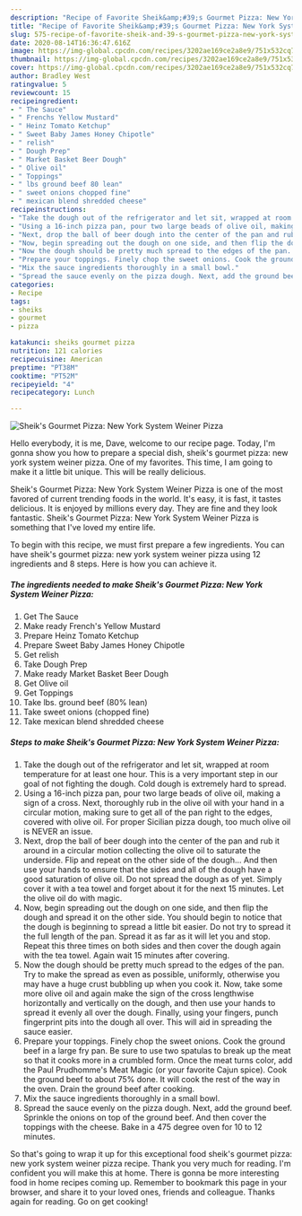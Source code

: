 ```yaml
---
description: "Recipe of Favorite Sheik&amp;#39;s Gourmet Pizza: New York System Weiner Pizza"
title: "Recipe of Favorite Sheik&amp;#39;s Gourmet Pizza: New York System Weiner Pizza"
slug: 575-recipe-of-favorite-sheik-and-39-s-gourmet-pizza-new-york-system-weiner-pizza
date: 2020-08-14T16:36:47.616Z
image: https://img-global.cpcdn.com/recipes/3202ae169ce2a8e9/751x532cq70/sheiks-gourmet-pizza-new-york-system-weiner-pizza-recipe-main-photo.jpg
thumbnail: https://img-global.cpcdn.com/recipes/3202ae169ce2a8e9/751x532cq70/sheiks-gourmet-pizza-new-york-system-weiner-pizza-recipe-main-photo.jpg
cover: https://img-global.cpcdn.com/recipes/3202ae169ce2a8e9/751x532cq70/sheiks-gourmet-pizza-new-york-system-weiner-pizza-recipe-main-photo.jpg
author: Bradley West
ratingvalue: 5
reviewcount: 15
recipeingredient:
- " The Sauce"
- " Frenchs Yellow Mustard"
- " Heinz Tomato Ketchup"
- " Sweet Baby James Honey Chipotle"
- " relish"
- " Dough Prep"
- " Market Basket Beer Dough"
- " Olive oil"
- " Toppings"
- " lbs ground beef 80 lean"
- " sweet onions chopped fine"
- " mexican blend shredded cheese"
recipeinstructions:
- "Take the dough out of the refrigerator and let sit, wrapped at room temperature for at least one hour. This is a very important step in our goal of not fighting the dough. Cold dough is extremely hard to spread."
- "Using a 16-inch pizza pan, pour two large beads of olive oil, making a sign of a cross. Next, thoroughly rub in the olive oil with your hand in a circular motion, making sure to get all of the pan right to the edges, covered with olive oil. For proper Sicilian pizza dough, too much olive oil is NEVER an issue."
- "Next, drop the ball of beer dough into the center of the pan and rub it around in a circular motion collecting the olive oil to saturate the underside. Flip and repeat on the other side of the dough... And then use your hands to ensure that the sides and all of the dough have a good saturation of olive oil. Do not spread the dough as of yet. Simply cover it with a tea towel and forget about it for the next 15 minutes. Let the olive oil do with magic."
- "Now, begin spreading out the dough on one side, and then flip the dough and spread it on the other side. You should begin to notice that the dough is beginning to spread a little bit easier. Do not try to spread it the full length of the pan. Spread it as far as it will let you and stop. Repeat this three times on both sides and then cover the dough again with the tea towel. Again wait 15 minutes after covering."
- "Now the dough should be pretty much spread to the edges of the pan. Try to make the spread as even as possible, uniformly, otherwise you may have a huge crust bubbling up when you cook it. Now, take some more olive oil and again make the sign of the cross lengthwise horizontally and vertically on the dough, and then use your hands to spread it evenly all over the dough. Finally, using your fingers, punch fingerprint pits into the dough all over. This will aid in spreading the sauce easier."
- "Prepare your toppings. Finely chop the sweet onions. Cook the ground beef in a large fry pan. Be sure to use two spatulas to break up the meat so that it cooks more in a crumbled form. Once the meat turns color, add the Paul Prudhomme&#39;s Meat Magic (or your favorite Cajun spice). Cook the ground beef to about 75% done. It will cook the rest of the way in the oven. Drain the ground beef after cooking."
- "Mix the sauce ingredients thoroughly in a small bowl."
- "Spread the sauce evenly on the pizza dough. Next, add the ground beef. Sprinkle the onions on top of the ground beef. And then cover the toppings with the cheese. Bake in a 475 degree oven for 10 to 12 minutes."
categories:
- Recipe
tags:
- sheiks
- gourmet
- pizza

katakunci: sheiks gourmet pizza 
nutrition: 121 calories
recipecuisine: American
preptime: "PT38M"
cooktime: "PT52M"
recipeyield: "4"
recipecategory: Lunch

---
```



![Sheik&#39;s Gourmet Pizza: New York System Weiner Pizza](https://img-global.cpcdn.com/recipes/3202ae169ce2a8e9/751x532cq70/sheiks-gourmet-pizza-new-york-system-weiner-pizza-recipe-main-photo.jpg)

Hello everybody, it is me, Dave, welcome to our recipe page. Today, I'm gonna show you how to prepare a special dish, sheik&#39;s gourmet pizza: new york system weiner pizza. One of my favorites. This time, I am going to make it a little bit unique. This will be really delicious.



Sheik&#39;s Gourmet Pizza: New York System Weiner Pizza is one of the most favored of current trending foods in the world. It's easy, it is fast, it tastes delicious. It is enjoyed by millions every day. They are fine and they look fantastic. Sheik&#39;s Gourmet Pizza: New York System Weiner Pizza is something that I've loved my entire life.


To begin with this recipe, we must first prepare a few ingredients. You can have sheik&#39;s gourmet pizza: new york system weiner pizza using 12 ingredients and 8 steps. Here is how you can achieve it.

<!--inarticleads1-->

##### The ingredients needed to make Sheik&#39;s Gourmet Pizza: New York System Weiner Pizza:

1. Get  The Sauce
1. Make ready  French&#39;s Yellow Mustard
1. Prepare  Heinz Tomato Ketchup
1. Prepare  Sweet Baby James Honey Chipotle
1. Get  relish
1. Take  Dough Prep
1. Make ready  Market Basket Beer Dough
1. Get  Olive oil
1. Get  Toppings
1. Take  lbs. ground beef (80% lean)
1. Take  sweet onions (chopped fine)
1. Take  mexican blend shredded cheese




<!--inarticleads2-->

##### Steps to make Sheik&#39;s Gourmet Pizza: New York System Weiner Pizza:

1. Take the dough out of the refrigerator and let sit, wrapped at room temperature for at least one hour. This is a very important step in our goal of not fighting the dough. Cold dough is extremely hard to spread.
1. Using a 16-inch pizza pan, pour two large beads of olive oil, making a sign of a cross. Next, thoroughly rub in the olive oil with your hand in a circular motion, making sure to get all of the pan right to the edges, covered with olive oil. For proper Sicilian pizza dough, too much olive oil is NEVER an issue.
1. Next, drop the ball of beer dough into the center of the pan and rub it around in a circular motion collecting the olive oil to saturate the underside. Flip and repeat on the other side of the dough... And then use your hands to ensure that the sides and all of the dough have a good saturation of olive oil. Do not spread the dough as of yet. Simply cover it with a tea towel and forget about it for the next 15 minutes. Let the olive oil do with magic.
1. Now, begin spreading out the dough on one side, and then flip the dough and spread it on the other side. You should begin to notice that the dough is beginning to spread a little bit easier. Do not try to spread it the full length of the pan. Spread it as far as it will let you and stop. Repeat this three times on both sides and then cover the dough again with the tea towel. Again wait 15 minutes after covering.
1. Now the dough should be pretty much spread to the edges of the pan. Try to make the spread as even as possible, uniformly, otherwise you may have a huge crust bubbling up when you cook it. Now, take some more olive oil and again make the sign of the cross lengthwise horizontally and vertically on the dough, and then use your hands to spread it evenly all over the dough. Finally, using your fingers, punch fingerprint pits into the dough all over. This will aid in spreading the sauce easier.
1. Prepare your toppings. Finely chop the sweet onions. Cook the ground beef in a large fry pan. Be sure to use two spatulas to break up the meat so that it cooks more in a crumbled form. Once the meat turns color, add the Paul Prudhomme&#39;s Meat Magic (or your favorite Cajun spice). Cook the ground beef to about 75% done. It will cook the rest of the way in the oven. Drain the ground beef after cooking.
1. Mix the sauce ingredients thoroughly in a small bowl.
1. Spread the sauce evenly on the pizza dough. Next, add the ground beef. Sprinkle the onions on top of the ground beef. And then cover the toppings with the cheese. Bake in a 475 degree oven for 10 to 12 minutes.




So that's going to wrap it up for this exceptional food sheik&#39;s gourmet pizza: new york system weiner pizza recipe. Thank you very much for reading. I'm confident you will make this at home. There is gonna be more interesting food in home recipes coming up. Remember to bookmark this page in your browser, and share it to your loved ones, friends and colleague. Thanks again for reading. Go on get cooking!
